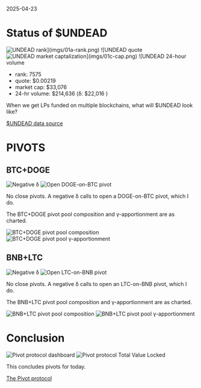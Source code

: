 2025-04-23 

# Status of $UNDEAD 

![$UNDEAD rank](imgs/01a-rank.png) 
![$UNDEAD quote](imgs/01b-quote.png) 
![$UNDEAD market captalization](imgs/01c-cap.png) 
![$UNDEAD 24-hour volume](imgs/01d-vol.png) 

* rank: 7575 
* quote: $0.00219 
* market cap: $33,076 
* 24-hr volume: $214,636 (δ: $22,016 ) 

When we get LPs funded on multiple blockchains, what will $UNDEAD look like? 

[$UNDEAD data source](https://www.coingecko.com/en/coins/undead-blocks) 

# PIVOTS

## BTC+DOGE

![Negative δ](imgs/02a-neg.png)
![Open DOGE-on-BTC pivot](imgs/02b-open-doge-on-btc.png)

No close pivots. A negative δ calls to open a DOGE-on-BTC pivot, which I do.

The BTC+DOGE pivot pool composition and γ-apportionment are as charted. 

![BTC+DOGE pivot pool composition](imgs/02c-comp.png)
![BTC+DOGE pivot pool γ-apportionment](imgs/02d-apport.png)

## BNB+LTC

![Negative δ](imgs/03a-neg.png)
![Open LTC-on-BNB pivot](imgs/03b-open-ltc-on-bnb.png)

No close pivots. A negative δ calls to open an LTC-on-BNB pivot, which I do.

The BNB+LTC pivot pool composition and γ-apportionment are as charted.

![BNB+LTC pivot pool composition](imgs/03c-comp.png)
![BNB+LTC pivot pool γ-apportionment](imgs/03d-apport.png)

# Conclusion

![Pivot protocol dashboard](imgs/04a-dash.png)
![Pivot protocol Total Value Locked](imgs/04b-tvl.png)

This concludes pivots for today.

[The Pivot protocol](https://pivoteur.github.io/#)

